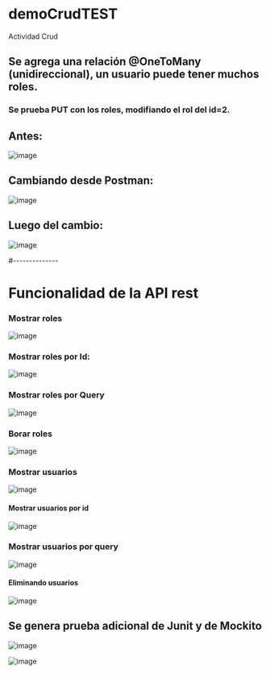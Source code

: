 # demoCrudTEST
Actividad Crud

## Se agrega una relación @OneToMany (unidireccional), un usuario puede tener muchos roles.

### Se prueba PUT con los roles, modifiando el rol del id=2.

## Antes:

![image](https://user-images.githubusercontent.com/59657015/165654386-002bb58e-5a52-4c44-9415-cb1585acf847.png)

## Cambiando desde Postman:

![image](https://user-images.githubusercontent.com/59657015/165654449-82bd17ea-0b42-4ea9-8aa0-4c63fa19924f.png)

## Luego del cambio:

![image](https://user-images.githubusercontent.com/59657015/165654589-cbc46111-58ec-4986-8e50-f338f739c76f.png)

#--------------

# Funcionalidad de la API rest

### Mostrar roles

![image](https://user-images.githubusercontent.com/59657015/165654997-97ab1827-8c3c-40f0-ba79-30f403cae33c.png)

### Mostrar roles por Id:

![image](https://user-images.githubusercontent.com/59657015/165655036-56cca1bc-f5c1-4e65-b721-41cf77204841.png)

### Mostrar roles por Query

![image](https://user-images.githubusercontent.com/59657015/165655101-fd1ddede-fd48-43c7-9fe5-c68a92c9e96e.png)

### Borar roles

![image](https://user-images.githubusercontent.com/59657015/165655700-536a6737-c636-4c1d-87b8-70124b81a13b.png)

### Mostrar usuarios

![image](https://user-images.githubusercontent.com/59657015/165655356-dd529eb3-911a-40cd-b887-7b153ac9eb6a.png)

#### Mostrar usuarios por id

![image](https://user-images.githubusercontent.com/59657015/165655421-7fdd8aa7-6e41-4662-8456-b2eea6ffd2f6.png)

### Mostrar usuarios por query

![image](https://user-images.githubusercontent.com/59657015/165655446-667237ed-8351-4b8e-84a8-ed9221a01239.png)


#### Eliminando usuarios

![image](https://user-images.githubusercontent.com/59657015/165655779-df755e07-22cc-4b5a-a692-fca4644fe3a7.png)


## Se genera prueba adicional de Junit y de Mockito

![image](https://user-images.githubusercontent.com/59657015/165655891-66f08e83-4e90-437d-91b2-b6164242b029.png)

![image](https://user-images.githubusercontent.com/59657015/165655933-a247e0a1-cf98-42e5-ae38-717a6426371d.png)





